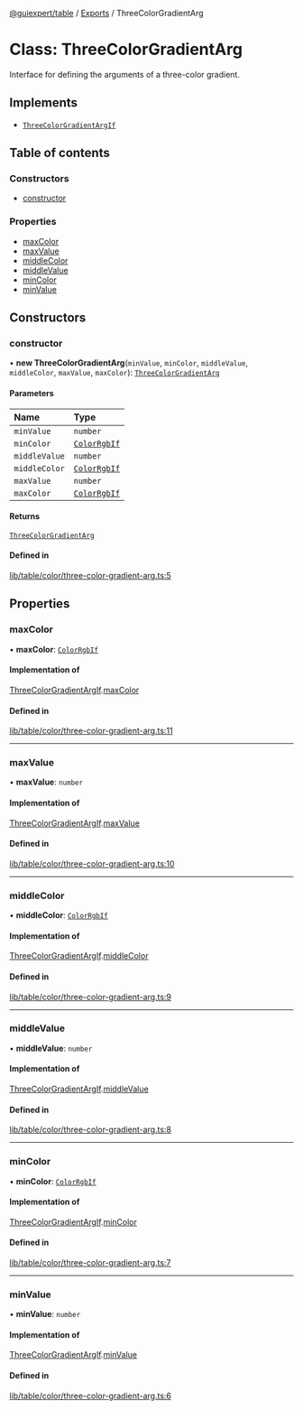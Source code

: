 [@guiexpert/table](../README.md) / [Exports](../modules.md) / ThreeColorGradientArg

# Class: ThreeColorGradientArg

Interface for defining the arguments of a three-color gradient.

## Implements

- [`ThreeColorGradientArgIf`](../interfaces/ThreeColorGradientArgIf.md)

## Table of contents

### Constructors

- [constructor](ThreeColorGradientArg.md#constructor)

### Properties

- [maxColor](ThreeColorGradientArg.md#maxcolor)
- [maxValue](ThreeColorGradientArg.md#maxvalue)
- [middleColor](ThreeColorGradientArg.md#middlecolor)
- [middleValue](ThreeColorGradientArg.md#middlevalue)
- [minColor](ThreeColorGradientArg.md#mincolor)
- [minValue](ThreeColorGradientArg.md#minvalue)

## Constructors

### constructor

• **new ThreeColorGradientArg**(`minValue`, `minColor`, `middleValue`, `middleColor`, `maxValue`, `maxColor`): [`ThreeColorGradientArg`](ThreeColorGradientArg.md)

#### Parameters

| Name | Type |
| :------ | :------ |
| `minValue` | `number` |
| `minColor` | [`ColorRgbIf`](../interfaces/ColorRgbIf.md) |
| `middleValue` | `number` |
| `middleColor` | [`ColorRgbIf`](../interfaces/ColorRgbIf.md) |
| `maxValue` | `number` |
| `maxColor` | [`ColorRgbIf`](../interfaces/ColorRgbIf.md) |

#### Returns

[`ThreeColorGradientArg`](ThreeColorGradientArg.md)

#### Defined in

[lib/table/color/three-color-gradient-arg.ts:5](https://github.com/guiexperttable/ge-table/blob/65066c0/libs/table/src/lib/table/color/three-color-gradient-arg.ts#L5)

## Properties

### maxColor

• **maxColor**: [`ColorRgbIf`](../interfaces/ColorRgbIf.md)

#### Implementation of

[ThreeColorGradientArgIf](../interfaces/ThreeColorGradientArgIf.md).[maxColor](../interfaces/ThreeColorGradientArgIf.md#maxcolor)

#### Defined in

[lib/table/color/three-color-gradient-arg.ts:11](https://github.com/guiexperttable/ge-table/blob/65066c0/libs/table/src/lib/table/color/three-color-gradient-arg.ts#L11)

___

### maxValue

• **maxValue**: `number`

#### Implementation of

[ThreeColorGradientArgIf](../interfaces/ThreeColorGradientArgIf.md).[maxValue](../interfaces/ThreeColorGradientArgIf.md#maxvalue)

#### Defined in

[lib/table/color/three-color-gradient-arg.ts:10](https://github.com/guiexperttable/ge-table/blob/65066c0/libs/table/src/lib/table/color/three-color-gradient-arg.ts#L10)

___

### middleColor

• **middleColor**: [`ColorRgbIf`](../interfaces/ColorRgbIf.md)

#### Implementation of

[ThreeColorGradientArgIf](../interfaces/ThreeColorGradientArgIf.md).[middleColor](../interfaces/ThreeColorGradientArgIf.md#middlecolor)

#### Defined in

[lib/table/color/three-color-gradient-arg.ts:9](https://github.com/guiexperttable/ge-table/blob/65066c0/libs/table/src/lib/table/color/three-color-gradient-arg.ts#L9)

___

### middleValue

• **middleValue**: `number`

#### Implementation of

[ThreeColorGradientArgIf](../interfaces/ThreeColorGradientArgIf.md).[middleValue](../interfaces/ThreeColorGradientArgIf.md#middlevalue)

#### Defined in

[lib/table/color/three-color-gradient-arg.ts:8](https://github.com/guiexperttable/ge-table/blob/65066c0/libs/table/src/lib/table/color/three-color-gradient-arg.ts#L8)

___

### minColor

• **minColor**: [`ColorRgbIf`](../interfaces/ColorRgbIf.md)

#### Implementation of

[ThreeColorGradientArgIf](../interfaces/ThreeColorGradientArgIf.md).[minColor](../interfaces/ThreeColorGradientArgIf.md#mincolor)

#### Defined in

[lib/table/color/three-color-gradient-arg.ts:7](https://github.com/guiexperttable/ge-table/blob/65066c0/libs/table/src/lib/table/color/three-color-gradient-arg.ts#L7)

___

### minValue

• **minValue**: `number`

#### Implementation of

[ThreeColorGradientArgIf](../interfaces/ThreeColorGradientArgIf.md).[minValue](../interfaces/ThreeColorGradientArgIf.md#minvalue)

#### Defined in

[lib/table/color/three-color-gradient-arg.ts:6](https://github.com/guiexperttable/ge-table/blob/65066c0/libs/table/src/lib/table/color/three-color-gradient-arg.ts#L6)
